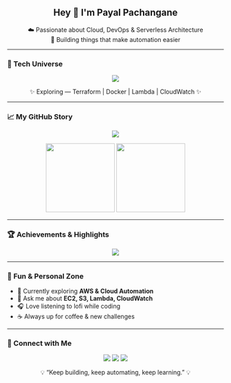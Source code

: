 <h2 align="center">Hey 👋 I'm Payal Pachangane</h2>
<p align="center">
  ☁️ Passionate about Cloud, DevOps & Serverless Architecture <br/>
  🚀 Building things that make automation easier
</p>

---

### 🧠 Tech Universe
<p align="center">
  <img src="https://skillicons.dev/icons?i=aws,python,bash,mysql,nginx,git,github,linux,cloudflare,vscode&perline=5" />
</p>
<p align="center">✨ Exploring — Terraform | Docker | Lambda | CloudWatch ✨</p>

---

### 📈 My GitHub Story
<p align="center">
  <img src="https://github-readme-activity-graph.vercel.app/graph?username=payal1184&theme=react-dark&bg_color=0d1117&hide_border=true" />
</p>

<p align="center">
  <img src="https://github-readme-stats.vercel.app/api?username=payal1184&show_icons=true&theme=tokyonight&hide_border=true" height="160"/>
  <img src="https://github-readme-stats.vercel.app/api/top-langs/?username=payal1184&layout=compact&theme=tokyonight&hide_border=true" height="160"/>
</p>

---

### 🏆 Achievements & Highlights
<p align="center">
  <img src="https://github-profile-trophy.vercel.app/?username=payal1184&theme=discord&no-frame=true&margin-w=10" />
</p>

---

### 🎯 Fun & Personal Zone
- 🌱 Currently exploring **AWS & Cloud Automation**
- 💬 Ask me about **EC2, S3, Lambda, CloudWatch**
- 🎧 Love listening to lofi while coding
- ☕ Always up for coffee & new challenges

---

### 🫶 Connect with Me
<p align="center">
  <a href="https://linkedin.com/in/payal1184"><img src="https://skillicons.dev/icons?i=linkedin" /></a>
  <a href="mailto:payal@example.com"><img src="https://skillicons.dev/icons?i=gmail" /></a>
  <a href="https://github.com/payal1184"><img src="https://skillicons.dev/icons?i=github" /></a>
</p>

<p align="center">💡 “Keep building, keep automating, keep learning.” 💡</p>

  



